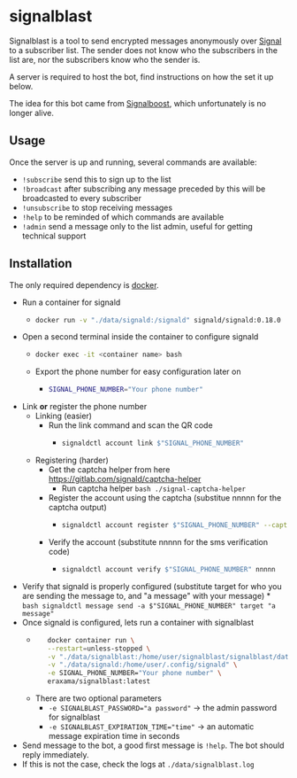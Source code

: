 # signalblast

Signalblast is a tool to send encrypted messages anonymously over [Signal](https://www.signal.org/) to a subscriber list. The sender does not know who the subscribers in the list are, nor the subscribers know who the sender is.

A server is required to host the bot, find instructions on how the set it up below.

The idea for this bot came from [Signalboost](https://web.archive.org/web/https://signalboost.info/), which unfortunately is no longer alive.

## Usage

Once the server is up and running, several commands are available:
* `!subscribe` send this to sign up to the list
* `!broadcast` after subscribing any message preceded by this will be broadcasted to every subscriber
* `!unsubscribe` to stop receiving messages
* `!help` to be reminded of which commands are available
* `!admin` send a message only to the list admin, useful for getting technical support

## Installation

The only required dependency is [docker](https://www.docker.com/).

* Run a container for signald
  * ```bash
    docker run -v "./data/signald:/signald" signald/signald:0.18.0
    ```
* Open a second terminal inside the container to configure signald
  * ```bash
    docker exec -it <container name> bash
    ```
  * Export the phone number for easy configuration later on
    * ```bash
      SIGNAL_PHONE_NUMBER="Your phone number"
      ```
* Link **or** register the phone number
  * Linking (easier)
    * Run the link command and scan the QR code
      * ```bash
        signaldctl account link $"SIGNAL_PHONE_NUMBER"
        ```
  * Registering (harder)
    * Get the captcha helper from here https://gitlab.com/signald/captcha-helper
      * Run captcha helper ```bash
                           ./signal-captcha-helper
                           ```
    * Register the account using the captcha (substitue nnnnn for the captcha output)
      * ```bash
        signaldctl account register $"SIGNAL_PHONE_NUMBER" --captcha nnnnn
        ```
    * Verify the account (substitute nnnnn for the sms verification code)
      * ```bash
        signaldctl account verify $"SIGNAL_PHONE_NUMBER" nnnnn
        ```
* Verify that signald is properly configured (substitute target for who you are sending the message to, and "a message" with your message) 
      * ```bash
        signaldctl message send -a $"SIGNAL_PHONE_NUMBER" target "a message" 
        ```
* Once signald is configured, lets run a container with signalblast
  * ```bash
       docker container run \
       --restart=unless-stopped \
       -v "./data/signalblast:/home/user/signalblast/signalblast/data" \
       -v "./data/signald:/home/user/.config/signald" \
       -e SIGNAL_PHONE_NUMBER="Your phone number" \
       eraxama/signalblast:latest
    ```
  * There are two optional parameters
    * `-e SIGNALBLAST_PASSWORD="a password"` -> the admin password for signalblast
    * `-e SIGNALBLAST_EXPIRATION_TIME="time"` -> an automatic message expiration time in seconds
* Send message to the bot, a good first message is `!help`. The bot should reply immediately.
* If this is not the case, check the logs at `./data/signalblast.log`
